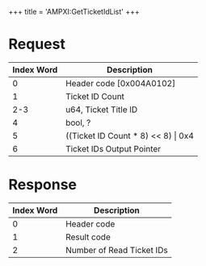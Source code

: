 +++
title = 'AMPXI:GetTicketIdList'
+++

# Request

| Index Word | Description                            |
|------------|----------------------------------------|
| 0          | Header code \[0x004A0102\]             |
| 1          | Ticket ID Count                        |
| 2-3        | u64, Ticket Title ID                   |
| 4          | bool, ?                                |
| 5          | ((Ticket ID Count \* 8) \<\< 8) \| 0x4 |
| 6          | Ticket IDs Output Pointer              |

# Response

| Index Word | Description               |
|------------|---------------------------|
| 0          | Header code               |
| 1          | Result code               |
| 2          | Number of Read Ticket IDs |
